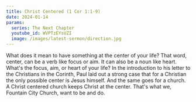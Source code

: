 ```yaml
---
title: Christ Centered (1 Cor 1:1-9)
date: 2024-01-14
params:
  series: The Next Chapter
  youtube_id: WVPTzEYsUZI
  image: /images/latest-sermon/direction.jpg
---
```

What does it mean to have something at the center of your life? That word, center, can be a verb like focus or aim. It can also be a noun like heart.  What's the focus, aim, or heart of your life? In the introduction to his letter to the Christians in the Corinth, Paul laid out a strong case that for a Christian the only possible center is Jesus himself. And the same goes for a church. A Christ centered church keeps Christ at the center. That's what we, Fountain City Church, want to be and do.
